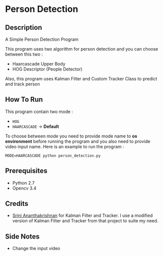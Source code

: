 # Person Detection

## Description
A Simple Person Detection Program  

This program uses two algorithm for person detection and you can choose between this two :
* Haarcascade Upper Body
* HOG Descriptor (People Detector)  

Also, this program uses Kalman Filter and Custom Tracker Class to predict and track person

## How To Run
This program contain two mode :
* `HOG`
* `HAARCASCADE` -> **Default**

To choose between mode you need to provide mode name to **os environment** before running the program and you also need to provide video input name. Here is an example to run the program : 

```MODE=HAARCASCADE python person_detection.py ```

## Prerequisites
* Python 2.7
* Opencv 3.4

## Credits
* [Srini Ananthakrishnan](https://github.com/srianant/kalman_filter_multi_object_tracking) for Kalman Filter and Tracker. I use a modified version of Kalman Filter and Tracker from that project to suite my need.

## Side Notes
* Change the input video